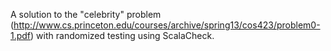 A solution to the "celebrity" problem (http://www.cs.princeton.edu/courses/archive/spring13/cos423/problem0-1.pdf) with randomized testing using ScalaCheck.